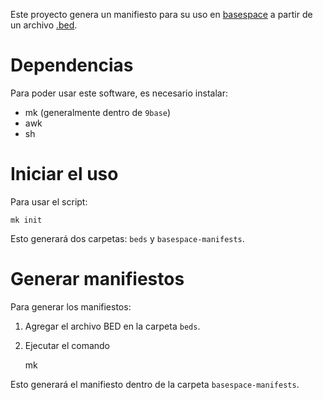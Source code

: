 Este proyecto genera un manifiesto para su uso en [basespace](https://basespace.illumina.com/home/index )
a partir de un archivo [.bed](http://genome.ucsc.edu/FAQ/FAQformat#format1 ).

# Dependencias

Para poder usar este software, es necesario instalar:

- mk (generalmente dentro de `9base`)
- awk
- sh

# Iniciar el uso

Para usar el script:

    mk init

Esto generará dos carpetas: `beds` y `basespace-manifests`.

# Generar manifiestos

Para generar los manifiestos:

1. Agregar el archivo BED en la carpeta `beds`.

2. Ejecutar el comando

    mk

Esto generará el manifiesto dentro de la carpeta `basespace-manifests`.
